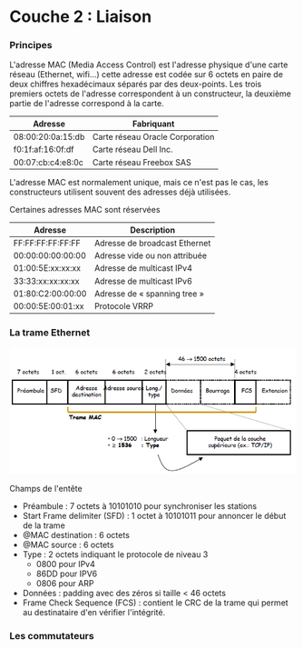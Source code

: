 # Couche 2 : Liaison
### Principes 
L'adresse MAC (Media Access Control) est l'adresse physique d'une carte réseau (Ethernet, wifi...) cette adresse est codée sur 6 octets en paire de deux chiffres hexadécimaux séparés par des deux-points.
Les trois premiers octets de l'adresse correspondent à un constructeur, la deuxième partie de l'adresse correspond à la carte.

| Adresse | Fabriquant |
|---------|---------|
|08:00:20:0a:15:db| Carte réseau Oracle Corporation|
|f0:1f:af:16:0f:df| Carte réseau Dell Inc.|
|00:07:cb:c4:e8:0c| Carte réseau Freebox SAS|

L'adresse MAC est normalement unique, mais ce n'est pas le cas, les constructeurs utilisent souvent des adresses déjà utilisées.

Certaines adresses MAC sont réservées 

| Adresse | Description |
|---------|---------|
|FF:FF:FF:FF:FF:FF |Adresse de broadcast Ethernet|
|00:00:00:00:00:00 |Adresse vide ou non attribuée|
|01:00:5E:xx:xx:xx |Adresse de multicast IPv4    |
|33:33:xx:xx:xx:xx |Adresse de multicast IPv6    |
|01:80:C2:00:00:00 |Adresse de « spanning tree » |
|00:00:5E:00:01:xx |Protocole VRRP               |

### La trame Ethernet
![Trame Ethernet](../images/trame_ethernet.png)

Champs de l'entête
- Préambule : 7 octets à 10101010 pour synchroniser les stations
- Start Frame delimiter (SFD) : 1 octet à 10101011 pour annoncer le début de la trame
- @MAC destination : 6 octets
- @MAC source : 6 octets
- Type : 2 octets indiquant le protocole de niveau 3
    - 0800 pour IPv4
    - 86DD pour IPV6
    - 0806 pour ARP
- Données : padding avec des zéros si taille < 46 octets
- Frame Check Sequence (FCS) : contient le CRC de la trame qui permet au destinataire d'en vérifier l'intégrité.

### Les commutateurs
